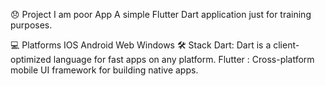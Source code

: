 😞 Project I am poor App
A simple Flutter Dart application just for training purposes.

💻 Platforms
IOS
Android
Web
Windows
🛠️ Stack
Dart: Dart is a client-optimized language for fast apps on any platform.
Flutter : Cross-platform mobile UI framework for building native apps.